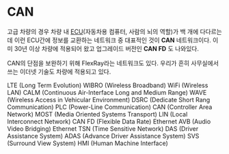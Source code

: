 # CAN
고급 차량의 경우 차량 내 [ECU](http://wiki.hash.kr/index.php/%EC%A0%84%EC%9E%90%EC%A0%9C%EC%96%B4%EC%9E%A5%EC%B9%98)(자동차용 컴퓨터, 사람의 뇌의 역할)가 백 개에 다다르는데 이런 ECU간에 정보를 교환하는 네트워크 중 대표적인 것이 **CAN** 네트워크이다. 이미 30년 이상 차량에 적용되어 왔고 업그레이드 버전인 **CAN FD** 도 나와있다.

CAN의 단점을 보완하기 위해 FlexRay라는 네트워크도 있다. 우리가 흔히 사무실에서 쓰는 이더넷 기술도 차량에 적용되고 있다.

LTE	(Long Term Evolution)
WIBRO	(Wireless Broadband)
WiFi	(Wireless LAN)
CALM	(Continuous Air-Interface Long and Medium Range)
WAVE	(Wireless Access in Vehicular Environment)
DSRC	(Dedicate Short Rang Communication)
PLC	(Power-Line Communication)
CAN 	(Controller Area Network)
MOST	(Media Oriented Systems Transport)
LIN 	(Local Interconnect Network)
CAN FD	(Flexible Data Rate)
Ethernet AVB	(Audio Video Bridging)
Ethernet TSN	(Time Sensitive Network)
DAS	(Driver Assistance System)
ADAS	(Advance Driver Assistance System)
SVS	(Surround View System)
HMI	(Human Machine Interface)